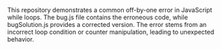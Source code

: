 This repository demonstrates a common off-by-one error in JavaScript while loops. The bug.js file contains the erroneous code, while bugSolution.js provides a corrected version.  The error stems from an incorrect loop condition or counter manipulation, leading to unexpected behavior.